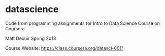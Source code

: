 datascience
===========

Code from programming assignments for Intro to Data Science Course on Coursera

Matt Decuir 
Spring 2013

Course Website: https://class.coursera.org/datasci-001/
